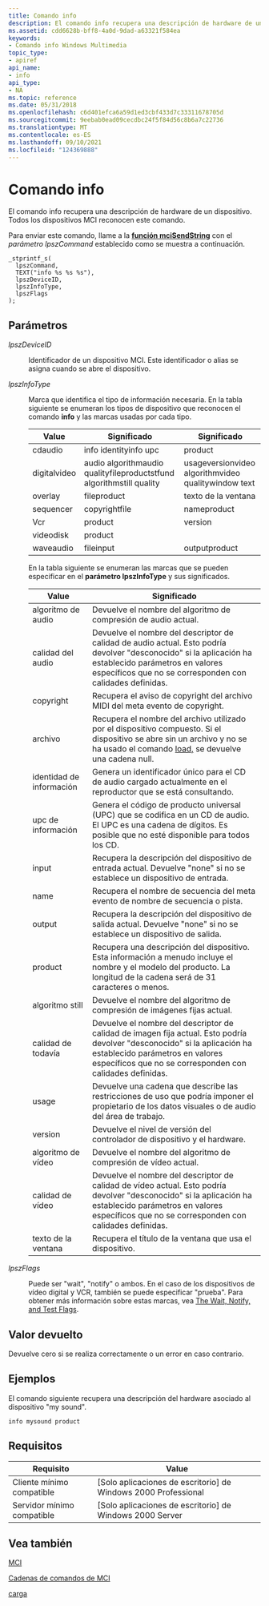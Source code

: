 ```yaml
---
title: Comando info
description: El comando info recupera una descripción de hardware de un dispositivo. Todos los dispositivos MCI reconocen este comando.
ms.assetid: cdd6628b-bff8-4a0d-9dad-a63321f584ea
keywords:
- Comando info Windows Multimedia
topic_type:
- apiref
api_name:
- info
api_type:
- NA
ms.topic: reference
ms.date: 05/31/2018
ms.openlocfilehash: c6d401efca6a59d1ed3cbf433d7c33311678705d
ms.sourcegitcommit: 9eebab0ead09cecdbc24f5f84d56c8b6a7c22736
ms.translationtype: MT
ms.contentlocale: es-ES
ms.lasthandoff: 09/10/2021
ms.locfileid: "124369888"
---
```

# <a name="info-command"></a>Comando info

El comando info recupera una descripción de hardware de un dispositivo. Todos los dispositivos MCI reconocen este comando.

Para enviar este comando, llame a la [**función mciSendString**](/previous-versions//dd757161(v=vs.85)) con el *parámetro lpszCommand* establecido como se muestra a continuación.

``` syntax
_stprintf_s(
  lpszCommand, 
  TEXT("info %s %s %s"), 
  lpszDeviceID, 
  lpszInfoType, 
  lpszFlags
); 
```

## <a name="parameters"></a>Parámetros

<dl> <dt>

<span id="lpszDeviceID"></span><span id="lpszdeviceid"></span><span id="LPSZDEVICEID"></span>*lpszDeviceID*
</dt> <dd>

Identificador de un dispositivo MCI. Este identificador o alias se asigna cuando se abre el dispositivo.

</dd> <dt>

<span id="lpszInfoType"></span><span id="lpszinfotype"></span><span id="LPSZINFOTYPE"></span>*lpszInfoType*
</dt> <dd>

Marca que identifica el tipo de información necesaria. En la tabla siguiente se enumeran los tipos de dispositivo que reconocen el comando **info** y las marcas usadas por cada tipo.



| Value        | Significado                                                             | Significado                                             |
|--------------|---------------------------------------------------------------------|-----------------------------------------------------|
| cdaudio      | info identityinfo upc                                               | product                                             |
| digitalvideo | audio algorithmaudio qualityfileproductstfund algorithmstill quality | usageversionvideo algorithmvideo qualitywindow text |
| overlay      | fileproduct                                                         | texto de la ventana                                         |
| sequencer    | copyrightfile                                                       | nameproduct                                         |
| Vcr          | product                                                             | version                                             |
| videodisk    | product                                                             |                                                     |
| waveaudio    | fileinput                                                           | outputproduct                                       |



 

En la tabla siguiente se enumeran las marcas que se pueden especificar en el **parámetro lpszInfoType** y sus significados.



| Value           | Significado                                                                                                                                                                                            |
|-----------------|----------------------------------------------------------------------------------------------------------------------------------------------------------------------------------------------------|
| algoritmo de audio | Devuelve el nombre del algoritmo de compresión de audio actual.                                                                                                                                       |
| calidad del audio   | Devuelve el nombre del descriptor de calidad de audio actual. Esto podría devolver "desconocido" si la aplicación ha establecido parámetros en valores específicos que no se corresponden con calidades definidas.       |
| copyright       | Recupera el aviso de copyright del archivo MIDI del meta evento de copyright.                                                                                                                            |
| archivo            | Recupera el nombre del archivo utilizado por el dispositivo compuesto. Si el dispositivo se abre sin un archivo y no se ha usado el comando [load,](load.md) se devuelve una cadena null.                  |
| identidad de información   | Genera un identificador único para el CD de audio cargado actualmente en el reproductor que se está consultando.                                                                                                        |
| upc de información        | Genera el código de producto universal (UPC) que se codifica en un CD de audio. El UPC es una cadena de dígitos. Es posible que no esté disponible para todos los CD.                                                    |
| input           | Recupera la descripción del dispositivo de entrada actual. Devuelve "none" si no se establece un dispositivo de entrada.                                                                                               |
| name            | Recupera el nombre de secuencia del meta evento de nombre de secuencia o pista.                                                                                                                               |
| output          | Recupera la descripción del dispositivo de salida actual. Devuelve "none" si no se establece un dispositivo de salida.                                                                                             |
| product         | Recupera una descripción del dispositivo. Esta información a menudo incluye el nombre y el modelo del producto. La longitud de la cadena será de 31 caracteres o menos.                                               |
| algoritmo still | Devuelve el nombre del algoritmo de compresión de imágenes fijas actual.                                                                                                                                 |
| calidad de todavía   | Devuelve el nombre del descriptor de calidad de imagen fija actual. Esto podría devolver "desconocido" si la aplicación ha establecido parámetros en valores específicos que no se corresponden con calidades definidas. |
| usage           | Devuelve una cadena que describe las restricciones de uso que podría imponer el propietario de los datos visuales o de audio del área de trabajo.                                                                    |
| version         | Devuelve el nivel de versión del controlador de dispositivo y el hardware.                                                                                                                                       |
| algoritmo de vídeo | Devuelve el nombre del algoritmo de compresión de vídeo actual.                                                                                                                                       |
| calidad de vídeo   | Devuelve el nombre del descriptor de calidad de vídeo actual. Esto podría devolver "desconocido" si la aplicación ha establecido parámetros en valores específicos que no se corresponden con calidades definidas.       |
| texto de la ventana     | Recupera el título de la ventana que usa el dispositivo.                                                                                                                                            |



 

</dd> <dt>

<span id="lpszFlags"></span><span id="lpszflags"></span><span id="LPSZFLAGS"></span>*lpszFlags*
</dt> <dd>

Puede ser "wait", "notify" o ambos. En el caso de los dispositivos de vídeo digital y VCR, también se puede especificar "prueba". Para obtener más información sobre estas marcas, vea [The Wait, Notify, and Test Flags](the-wait-notify-and-test-flags.md).

</dd> </dl>

## <a name="return-value"></a>Valor devuelto

Devuelve cero si se realiza correctamente o un error en caso contrario.

## <a name="examples"></a>Ejemplos

El comando siguiente recupera una descripción del hardware asociado al dispositivo "my sound".

``` syntax
info mysound product
```

## <a name="requirements"></a>Requisitos



| Requisito | Value |
|-------------------------------------|------------------------------------------------------------|
| Cliente mínimo compatible<br/> | \[Solo aplicaciones de escritorio\] de Windows 2000 Professional<br/> |
| Servidor mínimo compatible<br/> | \[Solo aplicaciones de escritorio\] de Windows 2000 Server<br/>       |



## <a name="see-also"></a>Vea también

<dl> <dt>

[MCI](mci.md)
</dt> <dt>

[Cadenas de comandos de MCI](mci-command-strings.md)
</dt> <dt>

[carga](load.md)
</dt> </dl>

 

